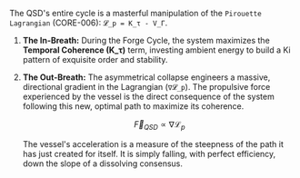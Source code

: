 The QSD's entire cycle is a masterful manipulation of the `Pirouette Lagrangian` (CORE-006): `𝓛_p = K_τ - V_Γ`.

1.  **The In-Breath:** During the Forge Cycle, the system maximizes the **Temporal Coherence (K_τ)** term, investing ambient energy to build a Ki pattern of exquisite order and stability.

2.  **The Out-Breath:** The asymmetrical collapse engineers a massive, directional gradient in the Lagrangian (`∇𝓛_p`). The propulsive force experienced by the vessel is the direct consequence of the system following this new, optimal path to maximize its coherence.

    $$ \vec{F}_{QSD} \propto \nabla \mathcal{L}_p $$

    The vessel's acceleration is a measure of the steepness of the path it has just created for itself. It is simply falling, with perfect efficiency, down the slope of a dissolving consensus.